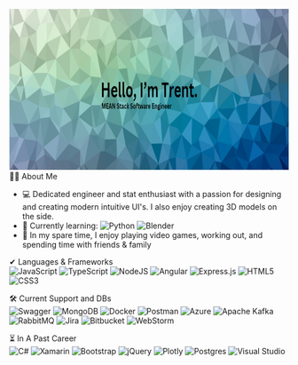 <img height=290 src="githubReadMeBannerBackgroundv2.png"></img>
<br/>
👨‍💻 About Me
- 💻 Dedicated engineer and stat enthusiast with a passion for designing and creating modern intuitive UI's. I also enjoy creating 3D models on the side.
- 🌱 Currently learning: 
![Python](https://img.shields.io/badge/python-3670A0?style=flat-square&logo=python&logoColor=ffdd54)
![Blender](https://img.shields.io/badge/blender-%23F5792A.svg?style=flat-square&logo=blender&logoColor=white)
- 💬 In my spare time, I enjoy playing video games, working out, and spending time with friends & family

✔ Languages & Frameworks
<br/>
![JavaScript](https://img.shields.io/badge/javascript-%23323330.svg?style=flat-square&logo=javascript&logoColor=%23F7DF1E)
![TypeScript](https://img.shields.io/badge/typescript-%23007ACC.svg?style=flat-square&logo=typescript&logoColor=white)
![NodeJS](https://img.shields.io/badge/node.js-6DA55F?style=flat-square&logo=node.js&logoColor=white)
![Angular](https://img.shields.io/badge/angular-%23DD0031.svg?style=flat-square&logo=angular&logoColor=white)
![Express.js](https://img.shields.io/badge/express.js-%23404d59.svg?style=flat-square&logo=express&logoColor=%2361DAFB)
![HTML5](https://img.shields.io/badge/html5-%23E34F26.svg?style=flat-square&logo=html5&logoColor=white)
![CSS3](https://img.shields.io/badge/css3-%231572B6.svg?style=flat-square&logo=css3&logoColor=white)



🛠 Current Support and DBs
<br/>
![Swagger](https://img.shields.io/badge/-Swagger-%23Clojure?style=flat-square&logo=swagger&logoColor=white)
![MongoDB](https://img.shields.io/badge/MongoDB-%234ea94b.svg?style=flat-square&logo=mongodb&logoColor=white)
![Docker](https://img.shields.io/badge/docker-%230db7ed.svg?style=flat-square&logo=docker&logoColor=white)
![Postman](https://img.shields.io/badge/Postman-FF6C37?style=flat-square&logo=postman&logoColor=white)
![Azure](https://img.shields.io/badge/azure-%230072C6.svg?style=flat-square&logo=microsoftazure&logoColor=white)
![Apache Kafka](https://img.shields.io/badge/Apache%20Kafka-000?style=flat-square&logo=apachekafka)
![RabbitMQ](https://img.shields.io/badge/Rabbitmq-FF6600?style=flat-square&logo=rabbitmq&logoColor=white)
![Jira](https://img.shields.io/badge/jira-%230A0FFF.svg?style=flat-square&logo=jira&logoColor=white)
![Bitbucket](https://img.shields.io/badge/bitbucket-%230047B3.svg?style=flat-square&logo=bitbucket&logoColor=white)
![WebStorm](https://img.shields.io/badge/webstorm-143?style=flat-square&logo=webstorm&logoColor=white&color=black)


⏳ In A Past Career
<br/>
![C#](https://img.shields.io/badge/c%23-%23239120.svg?style=flat-square&logo=c-sharp&logoColor=white)
![Xamarin](https://img.shields.io/badge/xamarin-3199DC?style=flat-square&logo=xamarin&logoColor=white)
![Bootstrap](https://img.shields.io/badge/bootstrap-%23563D7C.svg?style=flat-square&logo=bootstrap&logoColor=white)
![jQuery](https://img.shields.io/badge/jquery-%230769AD.svg?style=flat-square&logo=jquery&logoColor=white)
![Plotly](https://img.shields.io/badge/Plotly-%233F4F75.svg?style=flat-square&logo=plotly&logoColor=white)
![Postgres](https://img.shields.io/badge/postgres-%23316192.svg?style=flat-square&logo=postgresql&logoColor=white)
![Visual Studio](https://img.shields.io/badge/visual%20studio-5C2D91.svg?style=flat-square&logo=visual-studio&logoColor=white)
